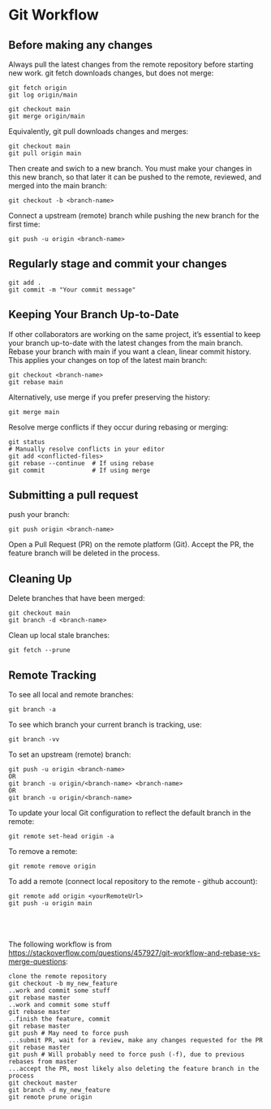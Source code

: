 # Git Workflow

## Before making any changes
Always pull the latest changes from the remote repository before starting new work. 
git fetch downloads changes, but does not merge:
```
git fetch origin
git log origin/main
```
```
git checkout main
git merge origin/main
```
Equivalently, git pull downloads changes and merges:
```
git checkout main
git pull origin main
```
Then create and swich to a new branch. You must make your changes in this new branch, so that later it can be pushed to the remote, reviewed, and merged into the main branch:
```
git checkout -b <branch-name>
```
Connect a upstream (remote) branch while pushing the new branch for the first time:
```
git push -u origin <branch-name>
```

## Regularly stage and commit your changes
```
git add .
git commit -m "Your commit message"
```

## Keeping Your Branch Up-to-Date
If other collaborators are working on the same project, it’s essential to keep your branch up-to-date with the latest changes from the main branch.
Rebase your branch with main if you want a clean, linear commit history. This applies your changes on top of the latest main branch:
```
git checkout <branch-name>
git rebase main
```
Alternatively, use merge if you prefer preserving the history:
```
git merge main
```
Resolve merge conflicts if they occur during rebasing or merging:
```
git status
# Manually resolve conflicts in your editor
git add <conflicted-files>
git rebase --continue  # If using rebase
git commit             # If using merge
```

## Submitting a pull request
push your branch:
```
git push origin <branch-name>
```
Open a Pull Request (PR) on the remote platform (Git). Accept the PR, the feature branch will be deleted in the process.

## Cleaning Up
Delete branches that have been merged:
```
git checkout main
git branch -d <branch-name>
```
Clean up local stale branches:
```
git fetch --prune
```

## Remote Tracking
To see all local and remote branches:
```
git branch -a
```
To see which branch your current branch is tracking, use:
```
git branch -vv
```
To set an upstream (remote) branch:
```
git push -u origin <branch-name>
OR
git branch -u origin/<branch-name> <branch-name>
OR
git branch -u origin/<branch-name>
```
To update your local Git configuration to reflect the default branch in the remote:
```
git remote set-head origin -a
```
To remove a remote:
```
git remote remove origin
```
To add a remote (connect local repository to the remote - github account):
```
git remote add origin <yourRemoteUrl>
git push -u origin main
```

\
\
\
The following workflow is from https://stackoverflow.com/questions/457927/git-workflow-and-rebase-vs-merge-questions:
```
clone the remote repository
git checkout -b my_new_feature
..work and commit some stuff
git rebase master
..work and commit some stuff
git rebase master
..finish the feature, commit
git rebase master
git push # May need to force push
...submit PR, wait for a review, make any changes requested for the PR
git rebase master
git push # Will probably need to force push (-f), due to previous rebases from master
...accept the PR, most likely also deleting the feature branch in the process
git checkout master
git branch -d my_new_feature
git remote prune origin
```
